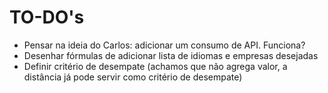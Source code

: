 # TO-DO's

- Pensar na ideia do Carlos: adicionar um consumo de API. Funciona?
- Desenhar fórmulas de adicionar lista de idiomas e empresas desejadas
- Definir critério de desempate (achamos que não agrega valor, a distância já pode servir como critério de desempate)